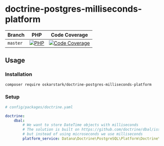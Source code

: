 # doctrine-postgres-milliseconds-platform

| Branch    | PHP                                         | Code Coverage                                        |
|-----------|---------------------------------------------|------------------------------------------------------|
| `master`  | [![PHP][build-status-master-php]][actions]  | [![Code Coverage][coverage-status-master]][codecov]  |

## Usage

### Installation

```bash
composer require oskarstark/doctrine-postgres-milliseconds-platform
```

### Setup
```yaml
# config/packages/doctrine.yaml

doctrine:
    dbal:
        # We want to store DateTime objects with milliseconds
        # The solution is built on https://github.com/doctrine/dbal/issues/2873#issuecomment-701052412
        # but instead of using microseconds we use milliseconds
        platform_service: Datana\Doctrine\PostgreSQL\Platform\Doctrine\DBAL\Platforms\PostgreSQLMillisecondsPlatform
```

[build-status-master-php]: https://github.com/oskarstark/doctrine-postgres-milliseconds-platform/workflows/PHP/badge.svg?branch=master
[coverage-status-master]: https://codecov.io/gh/oskarstark/doctrine-postgres-milliseconds-platform/branch/master/graph/badge.svg

[actions]: https://github.com/oskarstark/doctrine-postgres-milliseconds-platform/actions
[codecov]: https://codecov.io/gh/oskarstark/doctrine-postgres-milliseconds-platform
